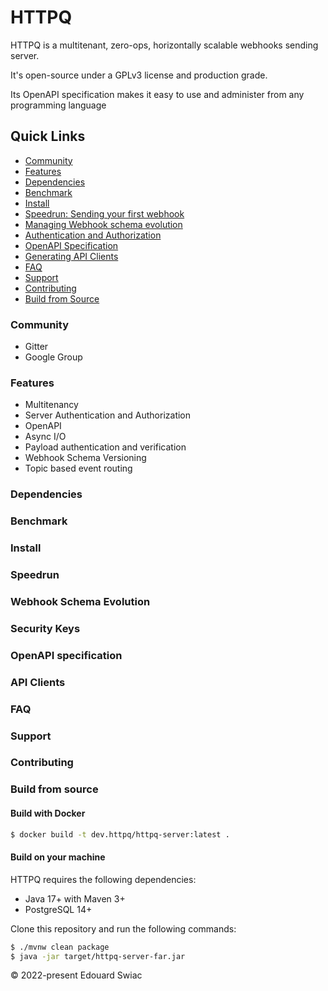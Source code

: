 # HTTPQ

HTTPQ is a multitenant, zero-ops, horizontally scalable webhooks sending server.

It's open-source under a GPLv3 license and production grade.

Its OpenAPI specification makes it easy to use and administer from any programming language


## Quick Links

- [Community](#community)
- [Features](#features)
- [Dependencies](#dependencies)
- [Benchmark](#benchmark)
- [Install](#install)
- [Speedrun: Sending your first webhook](#speedrun)
- [Managing Webhook schema evolution](#webhook-schema-evolution)
- [Authentication and Authorization](#security-keys)
- [OpenAPI Specification](#openapi-specification)
- [Generating API Clients](#api-clients)
- [FAQ](#faq)
- [Support](#support)
- [Contributing](#contributing)
- [Build from Source](#build-from-source)

### Community
- Gitter
- Google Group

### Features
- Multitenancy
- Server Authentication and Authorization
- OpenAPI
- Async I/O
- Payload authentication and verification
- Webhook Schema Versioning
- Topic based event routing


### Dependencies

### Benchmark

### Install

### Speedrun

### Webhook Schema Evolution

### Security Keys

### OpenAPI specification

### API Clients

### FAQ

### Support

### Contributing

### Build from source
#### Build with Docker
```bash
$ docker build -t dev.httpq/httpq-server:latest .
```


#### Build on your machine
HTTPQ requires the following dependencies:

- Java 17+ with Maven 3+
- PostgreSQL 14+

Clone this repository and run the following commands:
```bash
$ ./mvnw clean package
$ java -jar target/httpq-server-far.jar
```

© 2022-present Edouard Swiac
